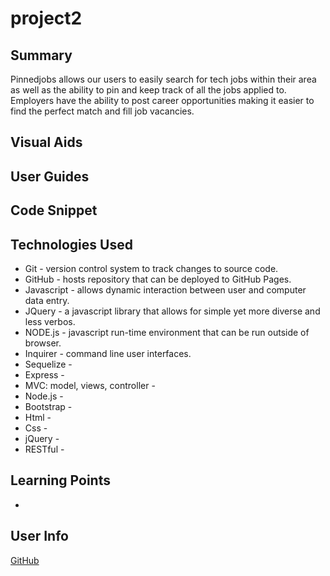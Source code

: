 # project2

## Summary
Pinnedjobs allows our users to easily search for tech jobs within their area as well as the ability to pin and keep track of all the jobs applied to. 
Employers have the ability to post career opportunities making it easier to find the perfect match and fill job vacancies. 

## Visual Aids


## User Guides
 
## Code Snippet


## Technologies Used
- Git - version control system to track changes to source code.
- GitHub - hosts repository that can be deployed to GitHub Pages.
- Javascript - allows dynamic interaction between user and computer data entry.
- JQuery - a javascript library that allows for simple yet more diverse and less verbos.
- NODE.js - javascript run-time environment that can be run outside of browser.
- Inquirer - command line user interfaces.
- Sequelize - 
- Express - 
- MVC: model, views, controller -
- Node.js -
- Bootstrap - 
- Html - 
- Css - 
- jQuery - 
- RESTful - 

## Learning Points 

- 
## User Info
[GitHub](https://github.com/seiretsym/pjs)
